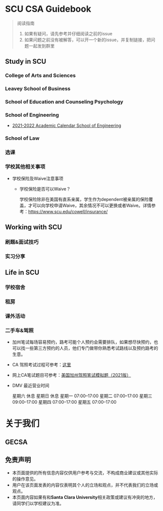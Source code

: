 # SCU CSA Guidebook

> 阅读指南
> 1. 如果有疑问，请先参考并仔细阅读之前的issue
> 2. 如果问题之前没有被解答，可以开一个新的issue，并复制链接，把问题一起发到群里

## Study in SCU

### College of Arts and Sciences

### Leavey School of Business

### School of Education and Counseling Psychology

### School of Engineering

* [2021-2022 Academic Calendar School of Engineering](https://www.scu.edu/media/school-of-engineering/pdfs/graduate-engineering/2021-2022-GRADUATE-ENGR-ACADEMIC-CALENDAR.pdf)

### School of Law

### 选课

### 学校其他相关事项

* 学校保险及Waive注意事项

  * 学校保险是否可以Waive？
  
    学校保险除非在美国有直系亲属，学生作为dependent被亲属的保险覆盖，才可以向学校申请Waive，其余情况不可以更换或者Waive。详情参考：https://www.scu.edu/cowell/insurance/

## Working with SCU

### 刷题&面试技巧

### 实习分享

## Life in SCU

### 学校宿舍

### 租房

### 课外活动

### 二手车&驾照

* 加州笔试每场容易预约，路考可能个人预约会需要排队，如果想尽快预约，也可以找一些第三方预约的人员，他们专门做带你熟悉考试路线以及预约路考的生意。

* CA 驾照考试过程可参考：[这里](https://www.guruin.com/articles/611)

* 网上CA笔试题目可参考：[美国加州驾照笔试模拟题（2021版）](https://pass-dmv-test.com/quiz-1-zh.html)

* DMV 最近营业时间

    星期六	休息
    星期日	休息
    星期一	07:00–17:00
    星期二	07:00–17:00
    星期三	09:00–17:00
    星期四	07:00–17:00
    星期五	07:00–17:00

# 关于我们

## GECSA

## 免责声明

* 本页面提供的所有信息内容仅供用户参考与交流，不构成商业建议或其他实际的操作意见。
* 用户在该页面发表的内容仅表明其个人的立场和观点，并不代表我们的立场或观点。
* 本页面内容如果有和**Santa Clara University**相关政策或建议有冲突的地方，请同学们以学校建议为准。
